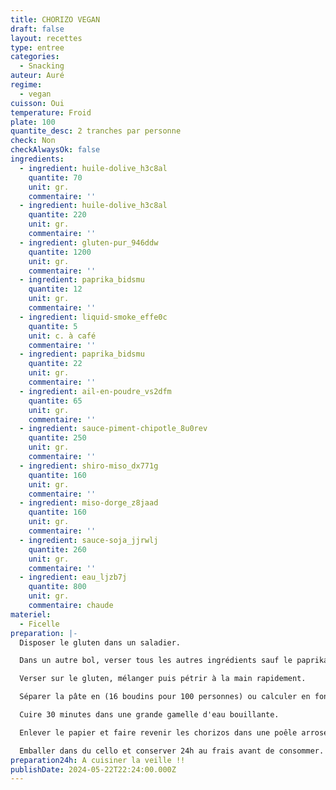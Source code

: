 ```yaml
---
title: CHORIZO VEGAN
draft: false
layout: recettes
type: entree
categories:
  - Snacking
auteur: Auré
regime:
  - vegan
cuisson: Oui
temperature: Froid
plate: 100
quantite_desc: 2 tranches par personne
check: Non
checkAlwaysOk: false
ingredients:
  - ingredient: huile-dolive_h3c8al
    quantite: 70
    unit: gr.
    commentaire: ''
  - ingredient: huile-dolive_h3c8al
    quantite: 220
    unit: gr.
    commentaire: ''
  - ingredient: gluten-pur_946ddw
    quantite: 1200
    unit: gr.
    commentaire: ''
  - ingredient: paprika_bidsmu
    quantite: 12
    unit: gr.
    commentaire: ''
  - ingredient: liquid-smoke_effe0c
    quantite: 5
    unit: c. à café
    commentaire: ''
  - ingredient: paprika_bidsmu
    quantite: 22
    unit: gr.
    commentaire: ''
  - ingredient: ail-en-poudre_vs2dfm
    quantite: 65
    unit: gr.
    commentaire: ''
  - ingredient: sauce-piment-chipotle_8u0rev
    quantite: 250
    unit: gr.
    commentaire: ''
  - ingredient: shiro-miso_dx771g
    quantite: 160
    unit: gr.
    commentaire: ''
  - ingredient: miso-dorge_z8jaad
    quantite: 160
    unit: gr.
    commentaire: ''
  - ingredient: sauce-soja_jjrwlj
    quantite: 260
    unit: gr.
    commentaire: ''
  - ingredient: eau_ljzb7j
    quantite: 800
    unit: gr.
    commentaire: chaude
materiel:
  - Ficelle
preparation: |-
  Disposer le gluten dans un saladier.

  Dans un autre bol, verser tous les autres ingrédients sauf le paprika. Délayer avec un peu d'eau chaude et ajouter le reste de l'eau. Bien mélanger.

  Verser sur le gluten, mélanger puis pétrir à la main rapidement.

  Séparer la pâte en (16 boudins pour 100 personnes) ou calculer en fonction. Les rouler dans une feuille de papier sulfu. Saucissonner avec de la ficelle, sans trop serrer car le seitan gonfle légèrement à la cuisson. Bien serrer sur les côtés pour que l'eau de cuisson ne s'infiltre pas.

  Cuire 30 minutes dans une grande gamelle d'eau bouillante.

  Enlever le papier et faire revenir les chorizos dans une poêle arrosée d'huile d'olive et de paprika.

  Emballer dans du cello et conserver 24h au frais avant de consommer.
preparation24h: A cuisiner la veille !!
publishDate: 2024-05-22T22:24:00.000Z
---
```

